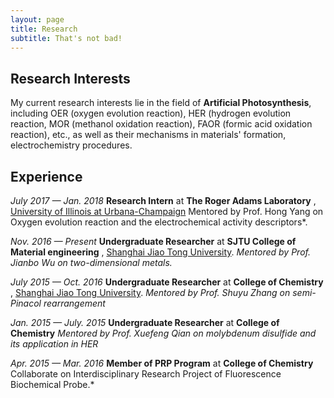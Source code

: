 ```yaml
---
layout: page
title: Research
subtitle: That's not bad!
---
```


## Research Interests 

My current research interests lie in the field of **Artificial Photosynthesis**, including OER (oxygen evolution reaction), HER (hydrogen evolution reaction, MOR (methanol oxidation reaction), FAOR (formic acid oxidation reaction), etc., as well as their mechanisms in materials' formation, electrochemistry procedures.

## Experience

*July 2017 — Jan. 2018*
**Research Intern** at **The Roger Adams Laboratory** , [University of Illinois at Urbana-Champaign](http://illinois.edu/)
Mentored by Prof. Hong Yang on Oxygen evolution reaction and the electrochemical activity descriptors*.



*Nov. 2016 — Present*
**Undergraduate Researcher** at **SJTU College of Material engineering** , [Shanghai Jiao Tong University](http://en.sjtu.edu.cn/).
*Mentored by Prof. Jianbo Wu on two-dimensional metals.*



*July 2015 — Oct. 2016*
**Undergraduate Researcher** at **College of Chemistry** , [Shanghai Jiao Tong University](http://en.sjtu.edu.cn/). 
*Mentored by Prof. Shuyu Zhang on semi-Pinacol rearrangement*



*Jan. 2015 — July. 2015*
**Undergraduate Researcher** at **College of Chemistry**
*Mentored by Prof. Xuefeng Qian on molybdenum disulfide and its application in HER*



*Apr. 2015 — Mar. 2016*
**Member of PRP Program** at **College of Chemistry**
Collaborate on Interdisciplinary Research Project of  Fluorescence Biochemical Probe.*